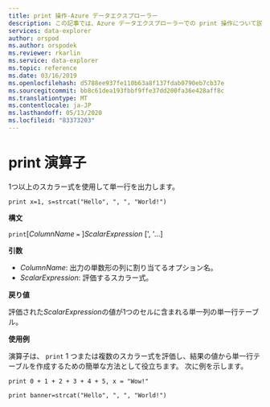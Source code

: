 ```yaml
---
title: print 操作-Azure データエクスプローラー
description: この記事では、Azure データエクスプローラーでの print 操作について説明します。
services: data-explorer
author: orspod
ms.author: orspodek
ms.reviewer: rkarlin
ms.service: data-explorer
ms.topic: reference
ms.date: 03/16/2019
ms.openlocfilehash: d5788ee937fe110b63a8f137fdab0790eb7cb37e
ms.sourcegitcommit: bb8c61dea193fbbf9ffe37dd200fa36e428aff8c
ms.translationtype: MT
ms.contentlocale: ja-JP
ms.lasthandoff: 05/13/2020
ms.locfileid: "83373203"
---
```

# <a name="print-operator"></a>print 演算子

1つ以上のスカラー式を使用して単一行を出力します。

<!-- csl: https://help.kusto.windows.net:443/Samples -->
```kusto
print x=1, s=strcat("Hello", ", ", "World!")
```

**構文**

`print`[*ColumnName* `=` ]*ScalarExpression* [', '...]

**引数**

* *ColumnName*: 出力の単数形の列に割り当てるオプション名。
* *ScalarExpression*: 評価するスカラー式。

**戻り値**

評価された*ScalarExpression*の値が1つのセルに含まれる単一列の単一行テーブル。

**使用例**

演算子は、 `print` 1 つまたは複数のスカラー式を評価し、結果の値から単一行テーブルを作成するための簡単な方法として役立ちます。
次に例を示します。

<!-- csl: https://help.kusto.windows.net:443/Samples -->
```kusto
print 0 + 1 + 2 + 3 + 4 + 5, x = "Wow!"
```
<!-- csl: https://help.kusto.windows.net:443/Samples -->
```kusto
print banner=strcat("Hello", ", ", "World!")
```
